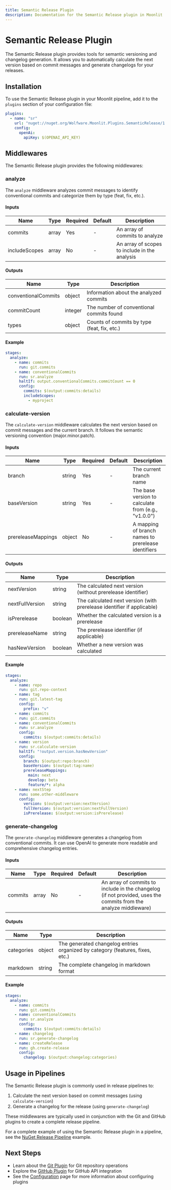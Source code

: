 ```yaml
---
title: Semantic Release Plugin
description: Documentation for the Semantic Release plugin in Moonlit
---
```


# Semantic Release Plugin

The Semantic Release plugin provides tools for semantic versioning and changelog generation. It allows you to automatically calculate the next version based on commit messages and generate changelogs for your releases.

## Installation

To use the Semantic Release plugin in your Moonlit pipeline, add it to the `plugins` section of your configuration file:

```yaml
plugins:
  - name: "sr"
    url: "nuget://nuget.org/Wolfware.Moonlit.Plugins.SemanticRelease/1.0.0-next.5"
    config:
      openAi:
        apiKey: $(OPENAI_API_KEY)
```

## Middlewares

The Semantic Release plugin provides the following middlewares:

### analyze

The `analyze` middleware analyzes commit messages to identify conventional commits and categorize them by type (feat, fix, etc.).

#### Inputs

| Name | Type | Required | Default | Description |
|------|------|----------|---------|-------------|
| commits | array | Yes | - | An array of commits to analyze |
| includeScopes | array | No | - | An array of scopes to include in the analysis |

#### Outputs

| Name | Type | Description |
|------|------|-------------|
| conventionalCommits | object | Information about the analyzed commits |
| commitCount | integer | The number of conventional commits found |
| types | object | Counts of commits by type (feat, fix, etc.) |

#### Example

```yaml
stages:
  analyze:
    - name: commits
      run: git.commits
    - name: conventionalCommits
      run: sr.analyze
      haltIf: output.conventionalCommits.commitCount == 0
      config:
        commits: $(output:commits:details)
        includeScopes:
          - myproject
```

### calculate-version

The `calculate-version` middleware calculates the next version based on commit messages and the current branch. It follows the semantic versioning convention (major.minor.patch).

#### Inputs

| Name | Type | Required | Default | Description |
|------|------|----------|---------|-------------|
| branch | string | Yes | - | The current branch name |
| baseVersion | string | Yes | - | The base version to calculate from (e.g., "v1.0.0") |
| prereleaseMappings | object | No | - | A mapping of branch names to prerelease identifiers |

#### Outputs

| Name | Type | Description |
|------|------|-------------|
| nextVersion | string | The calculated next version (without prerelease identifier) |
| nextFullVersion | string | The calculated next version (with prerelease identifier if applicable) |
| isPrerelease | boolean | Whether the calculated version is a prerelease |
| prereleaseName | string | The prerelease identifier (if applicable) |
| hasNewVersion | boolean | Whether a new version was calculated |

#### Example

```yaml
stages:
  analyze:
    - name: repo
      run: git.repo-context
    - name: tag
      run: git.latest-tag
      config:
        prefix: "v"
    - name: commits
      run: git.commits
    - name: conventionalCommits
      run: sr.analyze
      config:
        commits: $(output:commits:details)
    - name: version
      run: sr.calculate-version
      haltIf: "!output.version.hasNewVersion"
      config:
        branch: $(output:repo:branch)
        baseVersion: $(output:tag:name)
        prereleaseMappings:
          main: next
          develop: beta
          feature/*: alpha
    - name: nextStep
      run: some.other-middleware
      config:
        version: $(output:version:nextVersion)
        fullVersion: $(output:version:nextFullVersion)
        isPrerelease: $(output:version:isPrerelease)
```

### generate-changelog

The `generate-changelog` middleware generates a changelog from conventional commits. It can use OpenAI to generate more readable and comprehensive changelog entries.

#### Inputs

| Name | Type | Required | Default | Description |
|------|------|----------|---------|-------------|
| commits | array | No | - | An array of commits to include in the changelog (if not provided, uses the commits from the analyze middleware) |

#### Outputs

| Name | Type | Description |
|------|------|-------------|
| categories | object | The generated changelog entries organized by category (features, fixes, etc.) |
| markdown | string | The complete changelog in markdown format |

#### Example

```yaml
stages:
  analyze:
    - name: commits
      run: git.commits
    - name: conventionalCommits
      run: sr.analyze
      config:
        commits: $(output:commits:details)
    - name: changelog
      run: sr.generate-changelog
    - name: createRelease
      run: gh.create-release
      config:
        changelog: $(output:changelog:categories)
```

## Usage in Pipelines

The Semantic Release plugin is commonly used in release pipelines to:

1. Calculate the next version based on commit messages (using `calculate-version`)
2. Generate a changelog for the release (using `generate-changelog`)

These middlewares are typically used in conjunction with the Git and GitHub plugins to create a complete release pipeline.

For a complete example of using the Semantic Release plugin in a pipeline, see the [NuGet Release Pipeline](./examples/nuget-release.md) example.

## Next Steps

- Learn about the [Git Plugin](./git.md) for Git repository operations
- Explore the [GitHub Plugin](./github.md) for GitHub API integration
- See the [Configuration](../guide/concepts/configuration.md) page for more information about configuring plugins